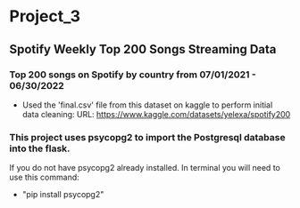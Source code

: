 # Project_3

## Spotify Weekly Top 200 Songs Streaming Data
### Top 200 songs on Spotify by country from 07/01/2021 - 06/30/2022

* Used the 'final.csv' file from this dataset on kaggle to perform initial data cleaning:
URL: https://www.kaggle.com/datasets/yelexa/spotify200

### This project uses psycopg2 to import the Postgresql database into the flask. 
If you do not have psycopg2 already installed. In terminal you will need to use this command:
* "pip install psycopg2"


